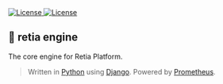<a href="https://github.com/retia-platform/retia-engine/actions/workflows/github-code-scanning/codeql">
  <img src="https://github.com/retia-platform/retia-engine/actions/workflows/github-code-scanning/codeql/badge.svg" alt="License" target="_blank" rel="noopener noreferrer">
</a>
<a href="https://github.com/retia-platform/retia-engine/blob/main/LICENSE">
  <img src="https://img.shields.io/github/license/retia-platform/retia-engine" alt="License" target="_blank" rel="noopener noreferrer">
</a>

## 🚀 retia engine

The core engine for Retia Platform.

> Written in [Python](https://www.python.org) using [Django](https://www.djangoproject.com). Powered by [Prometheus](https://prometheus.io).
